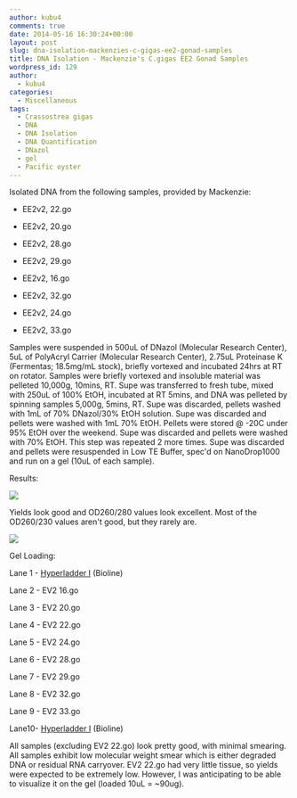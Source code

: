 ```yaml
---
author: kubu4
comments: true
date: 2014-05-16 16:30:24+00:00
layout: post
slug: dna-isolation-mackenzies-c-gigas-ee2-gonad-samples
title: DNA Isolation - Mackenzie's C.gigas EE2 Gonad Samples
wordpress_id: 129
author:
  - kubu4
categories:
  - Miscellaneous
tags:
  - Crassostrea gigas
  - DNA
  - DNA Isolation
  - DNA Quantification
  - DNazol
  - gel
  - Pacific oyster
---
```


Isolated DNA from the following samples, provided by Mackenzie:




    
  * EE2v2, 22.go

    
  * EE2v2, 20.go

    
  * EE2v2, 28.go

    
  * EE2v2, 29.go

    
  * EE2v2, 16.go

    
  * EE2v2, 32.go

    
  * EE2v2, 24.go

    
  * EE2v2, 33.go



Samples were suspended in 500uL of DNazol (Molecular Research Center), 5uL of PolyAcryl Carrier (Molecular Research Center), 2.75uL Proteinase K (Fermentas; 18.5mg/mL stock), briefly vortexed and incubated 24hrs at RT on rotator. Samples were briefly vortexed and insoluble material was pelleted 10,000g, 10mins, RT. Supe was transferred to fresh tube, mixed with 250uL of 100% EtOH, incubated at RT 5mins, and DNA was pelleted by spinning samples 5,000g, 5mins, RT. Supe was discarded, pellets washed with 1mL of 70% DNazol/30% EtOH solution. Supe was discarded and pellets were washed with 1mL 70% EtOH. Pellets were stored @ -20C under 95% EtOH over the weekend. Supe was discarded and pellets were washed with 70% EtOH. This step was repeated 2 more times. Supe was discarded and pellets were resuspended in Low TE Buffer, spec'd on NanoDrop1000 and run on a gel (10uL of each sample).

Results:

![](https://eagle.fish.washington.edu/Arabidopsis/20140523%20-%20gDNA%20Mac%20EV2.go%20samples%20ODs.JPG)

Yields look good and OD260/280 values look excellent. Most of the OD260/230 values aren't good, but they rarely are.

![](https://eagle.fish.washington.edu/Arabidopsis/20140527%20-%20Gel%20Macs%20EV2%20gonad%20samples.jpg)

Gel Loading:

Lane 1 - [Hyperladder I](https://eagle.fish.washington.edu/trilobite/Sites_genefish_100112/Steven/Product%20Information%20Sheets/Bioline%20HyperLadderI.jpg) (Bioline)

Lane 2 - EV2 16.go

Lane 3 - EV2 20.go

Lane 4 - EV2 22.go

Lane 5 - EV2 24.go

Lane 6 - EV2 28.go

Lane 7 - EV2 29.go

Lane 8 - EV2 32.go

Lane 9 - EV2 33.go

Lane10- [Hyperladder I](https://eagle.fish.washington.edu/trilobite/Sites_genefish_100112/Steven/Product%20Information%20Sheets/Bioline%20HyperLadderI.jpg) (Bioline)

All samples (excluding EV2 22.go) look pretty good, with minimal smearing. All samples exhibit low molecular weight smear which is either degraded DNA or residual RNA carryover. EV2 22.go had very little tissue, so yields were expected to be extremely low. However, I was anticipating to be able to visualize it on the gel (loaded 10uL = ~90ug).
